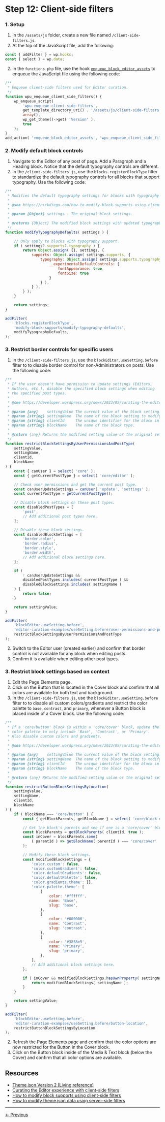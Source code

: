 # Step 12: Client-side filters

### 1. Setup
1. In the `/assets/js` folder, create a new file named `/client-side-filters.js`.
2. At the top of the JavaScript file, add the following: 
```js
const { addFilter } = wp.hooks;
const { select } = wp.data;
```
2. In the `functions.php` file, use the hook [`enqueue_block_editor_assets`](https://developer.wordpress.org/reference/hooks/enqueue_block_editor_assets/) to enqueue the JavaScript file using the following code:
```php
/**
 * Enqueue client-side filters used for Editor curation.
 */
function wpu_enqueue_client_side_filters() {
	wp_enqueue_script( 
		'wpu-enqueue-client-side-filters', 
		get_template_directory_uri() . '/assets/js/client-side-filters.js', 
		array(),
		wp_get_theme()->get( 'Version' ),
		true
	);
}
add_action( 'enqueue_block_editor_assets', 'wpu_enqueue_client_side_filters' );
```

### 2. Modify default block controls
1. Navigate to the Editor of any post of page. Add a Paragraph and a Heading block. Notice that the default typography controls are different.
2. In the `/client-side-filters.js`, use the `blocks.registerBlockType` filter to standardize the default typography controls for all blocks that support typography. Use the following code:
```js
/**
 * Modifies the default typography settings for blocks with typography support.
 * 
 * @see https://nickdiego.com/how-to-modify-block-supports-using-client-side-filters/
 * 
 * @param {Object} settings - The original block settings.
 * 
 * @returns {Object} The modified block settings with updated typography defaults.
 */
function modifyTypographyDefaults( settings ) {

	// Only apply to blocks with typography support.
	if ( settings?.supports?.typography ) {
		return Object.assign( {}, settings, {
			supports: Object.assign( settings.supports, {
				typography: Object.assign( settings.supports.typography, {
					__experimentalDefaultControls: {
						fontAppearance: true,
						fontSize: true
					}
				} ),
			} ),
		} );
	}

	return settings;
}

addFilter(
	'blocks.registerBlockType',
	'modify-block-supports/modify-typography-defaults',
	modifyTypographyDefaults,
);
```
### 3. Restrict border controls for specific users
1. In the `/client-side-filters.js`, use the `blockEditor.useSetting.before` filter to to disable border control for non-Administrators on posts. Use the following code:
```js
/**
 * If the user doesn't have permission to update settings (Editors,
 * Authors, etc.), disable the specified block settings when editing
 * the specified post types.
 * 
 * @see https://developer.wordpress.org/news/2023/05/curating-the-editor-experience-with-client-side-filters/
 *
 * @param {any}    settingValue The current value of the block setting.
 * @param {string} settingName  The name of the block setting to modify.
 * @param {string} clientId     The unique identifier for the block in the client.
 * @param {string} blockName    The name of the block type.
 * 
 * @return {any} Returns the modified setting value or the original setting value.
 */
function restrictBlockSettingsByUserPermissionsAndPostType(
	settingValue,
	settingName,
	clientId,
	blockName
) {
	const { canUser } = select( 'core' );
	const { getCurrentPostType } = select( 'core/editor' );

	// Check user permissions and get the current post type.
	const canUserUpdateSettings = canUser( 'update', 'settings' );
	const currentPostType = getCurrentPostType();

	// Disable block settings on these post types.
	const disabledPostTypes = [
		'post',
		// Add additional post types here.
	];

	// Disable these block settings.
	const disabledBlockSettings = [
		'border.color',
		'border.radius',
		'border.style',
		'border.width',
		// Add additional block settings here.
	];

	if (
		! canUserUpdateSettings &&
		disabledPostTypes.includes( currentPostType ) &&
		disabledBlockSettings.includes( settingName )
	) {
		return false;
	}

	return settingValue;
}

addFilter(
	'blockEditor.useSetting.before',
	'editor-curation-examples/useSetting.before/user-permissions-and-post-type',
	restrictBlockSettingsByUserPermissionsAndPostType
);
```
2. Switch to the Editor user (created earlier) and confirm that border control is not available for any block when editing posts. 
3. Confirm it is available when editing other post types.

### 3. Restrict block settings based on context
1. Edit the Page Elements page.
2. Click on the Button that is located in the Cover block and confirm that all colors are available for both text and background.  
3. In the `/client-side-filters.js`, use the `blockEditor.useSetting.before` filter to to disable all custom colors/gradients and restrict the color palette to `base`, `contrast`, and `primary`, whenever a Button block is placed inside of a Cover block. Use the following code:
```js
/**
 * If a 'core/button' block is within a 'core/cover' block, update the
 * color palette to only include 'Base', 'Contrast', or 'Primary'. 
 * Also disable custom colors and gradients.
 * 
 * @see https://developer.wordpress.org/news/2023/05/curating-the-editor-experience-with-client-side-filters/
 *
 * @param {any}    settingValue The current value of the block setting.
 * @param {string} settingName  The name of the block setting to modify.
 * @param {string} clientId     The unique identifier for the block in the client.
 * @param {string} blockName    The name of the block type.
 * 
 * @return {any} Returns the modified setting value or the original setting value.
 */
function restrictButtonBlockSettingsByLocation(
	settingValue,
	settingName,
	clientId,
	blockName
) {
	if ( blockName === 'core/button' ) {
		const { getBlockParents, getBlockName } = select( 'core/block-editor' );

		// Get the block's parents and see if one is a 'core/cover' block.
		const blockParents = getBlockParents( clientId, true );
		const inCover = blockParents.some(
			( parentId ) => getBlockName( parentId ) === 'core/cover'
		);

		// Modify these block settings.
		const modifiedBlockSettings = {
			'color.custom': false,
			'color.customGradient': false,
			'color.defaultGradients': false,
			'color.defaultPalette': false,
			'color.gradients.theme': [],
			'color.palette.theme': [
				{
					color: '#ffffff',
					name: 'Base',
					slug: 'base',
				},
				{
					color: '#000000',
					name: 'Contrast',
					slug: 'contrast',
				},
                {
					color: '#3858e9',
					name: 'Primary',
					slug: 'primary',
				},
			],
			// Add additional block settings here.
		};

		if ( inCover && modifiedBlockSettings.hasOwnProperty( settingName ) ) {
			return modifiedBlockSettings[ settingName ];
		}
	}

	return settingValue;
}

addFilter(
	'blockEditor.useSetting.before',
	'editor-curation-examples/useSetting.before/button-location',
	restrictButtonBlockSettingsByLocation
);
```
2. Refresh the Page Elements page and confirm that the color options are now restricted for the Button in the Cover block.
3. Click on the Button block inside of the Media & Text block (below the Cover) and confirm that all color options are available.

## Resources
- [Theme.json Version 2 (Living reference)](https://developer.wordpress.org/block-editor/reference-guides/theme-json-reference/theme-json-living/)
- [Curating the Editor experience with client-side filters](https://developer.wordpress.org/news/2023/05/curating-the-editor-experience-with-client-side-filters/)
- [How to modify block supports using client-side filters](https://nickdiego.com/how-to-modify-block-supports-using-client-side-filters/)
- [How to modify theme.json data using server-side filters](https://developer.wordpress.org/news/2023/07/how-to-modify-theme-json-data-using-server-side-filters/)

---
[← Previous](/steps/step-11/readme.md)
